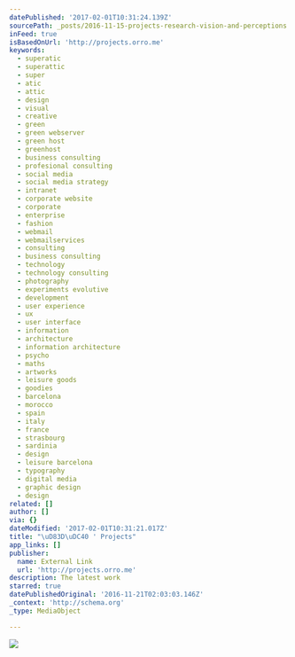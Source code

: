 ```yaml
---
datePublished: '2017-02-01T10:31:24.139Z'
sourcePath: _posts/2016-11-15-projects-research-vision-and-perceptions.md
inFeed: true
isBasedOnUrl: 'http://projects.orro.me'
keywords:
  - superatic
  - superattic
  - super
  - atic
  - attic
  - design
  - visual
  - creative
  - green
  - green webserver
  - green host
  - greenhost
  - business consulting
  - profesional consulting
  - social media
  - social media strategy
  - intranet
  - corporate website
  - corporate
  - enterprise
  - fashion
  - webmail
  - webmailservices
  - consulting
  - business consulting
  - technology
  - technology consulting
  - photography
  - experiments evolutive
  - development
  - user experience
  - ux
  - user interface
  - information
  - architecture
  - information architecture
  - psycho
  - maths
  - artworks
  - leisure goods
  - goodies
  - barcelona
  - morocco
  - spain
  - italy
  - france
  - strasbourg
  - sardinia
  - design
  - leisure barcelona
  - typography
  - digital media
  - graphic design
  - design
related: []
author: []
via: {}
dateModified: '2017-02-01T10:31:21.017Z'
title: "\uD83D\uDC40 ' Projects"
app_links: []
publisher:
  name: External Link
  url: 'http://projects.orro.me'
description: The latest work
starred: true
datePublishedOriginal: '2016-11-21T02:03:03.146Z'
_context: 'http://schema.org'
_type: MediaObject

---
```

![](https://the-grid-user-content.s3-us-west-2.amazonaws.com/28e60d64-d14e-424c-9170-16bfd91f87f4.jpg)